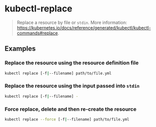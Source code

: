 # kubectl-replace

> Replace a resource by file or `stdin`. More information: <https://kubernetes.io/docs/reference/generated/kubectl/kubectl-commands#replace>.

## Examples

### Replace the resource using the resource definition file

```bash
kubectl replace [-f|--filename] path/to/file.yml
```

### Replace the resource using the input passed into `stdin`

```bash
kubectl replace [-f|--filename] -
```

### Force replace, delete and then re-create the resource

```bash
kubectl replace --force [-f|--filename] path/to/file.yml
```
